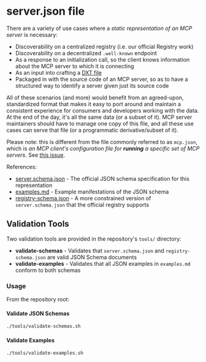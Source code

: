 # server.json file

There are a variety of use cases where a _static representation of an MCP server_ is necessary:
- Discoverability on a centralized registry (i.e. our official Registry work)
- Discoverability on a decentralized `.well-known` endpoint
- As a response to an initialization call, so the client knows information about the MCP server to which it is connecting
- As an input into crafting a [DXT file](https://www.anthropic.com/engineering/desktop-extensions)
- Packaged in with the source code of an MCP server, so as to have a structured way to identify a server given just its source code

All of these scenarios (and more) would benefit from an agreed-upon, standardized format that makes it easy to port around and maintain a consistent experience for consumers and developers working with the data. At the end of the day, it's all the same data (or a subset of it). MCP server maintainers should have to manage one copy of this file, and all these use cases can serve that file (or a programmatic derivative/subset of it).

Please note: this is different from the file commonly referred to as `mcp.json`, which is _an MCP client's configuration file for **running** a specific set of MCP servers_. See [this issue](https://github.com/modelcontextprotocol/modelcontextprotocol/issues/292).

References:
- [server.schema.json](./server.schema.json) - The official JSON schema specification for this representation
- [examples.md](./examples.md) - Example manifestations of the JSON schema
- [registry-schema.json](./registry-schema.json) - A more constrained version of `server.schema.json` that the official registry supports

## Validation Tools

Two validation tools are provided in the repository's `tools/` directory:
- **validate-schemas** - Validates that `server.schema.json` and `registry-schema.json` are valid JSON Schema documents
- **validate-examples** - Validates that all JSON examples in `examples.md` conform to both schemas

### Usage

From the repository root:

#### Validate JSON Schemas

```bash
./tools/validate-schemas.sh
```

#### Validate Examples

```bash
./tools/validate-examples.sh
```